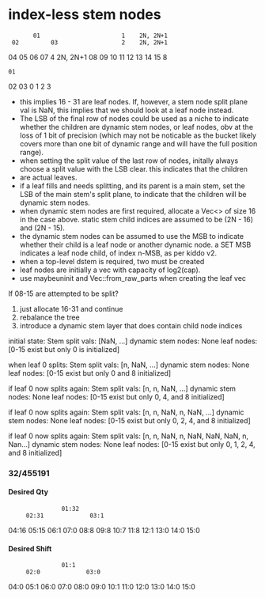 # index-less stem nodes

           01                       1    2N, 2N+1
     02         03                  2    2N, 2N+1
  04   05     06   07               4    2N, 2N+1
08 09 10 11 12 13 14 15             8


    01
 02    03
0  1  2  3

* this implies 16 - 31 are leaf nodes. If, however, a stem node split plane val is NaN, this implies that we should look at a leaf node instead.
* The LSB of the final row of nodes could be used as a niche to indicate whether the children are dynamic stem nodes, or leaf nodes, obv at the loss of 1 bit of precision (which may not be noticable as the bucket likely covers more than one bit of dynamic range and will have the full position range).
* when setting the split value of the last row of nodes, initally always choose a split value with the LSB clear. this indicates that the children
* are actual leaves.
* if a leaf fills and needs splitting, and its parent is a main stem, set the LSB of the main stem's split plane, to indicate that the children will be dynamic stem nodes.
* when dynamic stem nodes are first required, allocate a Vec<> of size 16 in the case above. static stem child indices are assumed to be (2N - 16) and (2N - 15).
* the dynamic stem nodes can be assumed to use the MSB to indicate whether their child is a leaf node or another dynamic node. a SET MSB indicates a leaf node child, of index n-MSB, as per kiddo v2.
* when a top-level dstem is required, two must be created
* leaf nodes are initially a vec with capacity of log2(cap).
* use maybeuninit and Vec::from_raw_parts when creating the leaf vec



If 08-15 are attempted to be split?

1) just allocate 16-31 and continue
2) rebalance the tree
3) introduce a dynamic stem layer that does contain child node indices

initial state:
    Stem split vals: [NaN, ...]
    dynamic stem nodes: None
    leaf nodes: [0-15 exist but only 0 is initialized]

when leaf 0 splits:
    Stem split vals: [n, NaN, ...]
    dynamic stem nodes: None
    leaf nodes: [0-15 exist but only 0 and 8 initialized]

if leaf 0 now splits again:
    Stem split vals: [n, n, NaN, ...]
    dynamic stem nodes: None
    leaf nodes: [0-15 exist but only 0, 4, and 8 initialized]

if leaf 0 now splits again:
    Stem split vals: [n, n, NaN, n, NaN, ...]
    dynamic stem nodes: None
    leaf nodes: [0-15 exist but only 0, 2, 4, and 8 initialized]

if leaf 0 now splits again:
    Stem split vals: [n, n, NaN, n, NaN, NaN, NaN, n, Nan...]
    dynamic stem nodes: None
    leaf nodes: [0-15 exist but only 0, 1, 2, 4, and 8 initialized]


### 32/455191

#### Desired Qty

                   01:32
         02:31             03:1
   04:16    05:15      06:1     07:0
08:8 09:8 10:7 11:8 12:1 13:0 14:0 15:0


#### Desired Shift

                   01:1
         02:0             03:0
   04:0      05:1      06:0     07:0
08:0 09:0 10:1 11:0 12:0 13:0 14:0 15:0
